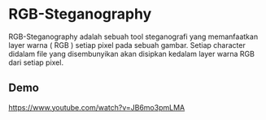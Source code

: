 # RGB-Steganography
RGB-Steganography adalah sebuah tool steganografi yang memanfaatkan layer warna ( RGB ) setiap pixel pada sebuah gambar. Setiap character didalam file yang disembunyikan akan disipkan kedalam layer warna RGB dari setiap pixel.

## Demo
https://www.youtube.com/watch?v=JB6mo3pmLMA
